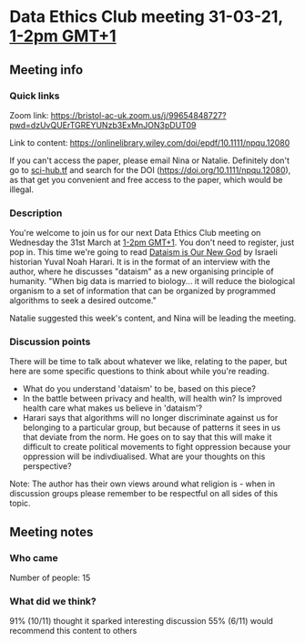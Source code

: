 # Data Ethics Club meeting 31-03-21, [1-2pm GMT+1](https://www.timeanddate.com/worldclock/fixedtime.html?msg=Data+Ethics+Club+-+Dataism+is+Our+New+God&iso=20210331T13&p1=299&ah=1)
<!-- 
TODO:
- [ ] Change to a new branch (DD-MM-YY_meeting)
- [ ] Copy this template to meetings/YEAR/DD-MM-YY_meeting.md (put in actual year + date)
- [ ] Put in the Event time on: https://www.timeanddate.com/worldclock/fixedform.html and copy result to LINK-TO-TIMEDATE
- [ ] Change all ALL-CAPS placeholders in this form
- [ ] Add link to the new file in MEETINGS.md
- [ ] Pull request!
- [ ] Create or edit the calendar invite to copy and paste this info over and send it/send an update.
- [ ] Maybe tweet it? #DataEthicsClub @jgiBristol

Repeat meeting link is currently: https://bristol-ac-uk.zoom.us/j/99654848727?pwd=dzUvQUErTGREYUNzb3ExMnJON3pDUT09

Usual time 13:00-14:00
-->
## Meeting info

### Quick links

Zoom link: https://bristol-ac-uk.zoom.us/j/99654848727?pwd=dzUvQUErTGREYUNzb3ExMnJON3pDUT09

Link to content: https://onlinelibrary.wiley.com/doi/epdf/10.1111/npqu.12080 

If you can't access the paper, please email Nina or Natalie. 
Definitely don't go to [sci-hub.tf](https://sci-hub.tf/) and search for the DOI (https://doi.org/10.1111/npqu.12080), as that get you convenient and free access to the paper, which would be illegal.

### Description
You're welcome to join us for our next Data Ethics Club meeting on Wednesday the 31st March at [1-2pm GMT+1](https://www.timeanddate.com/worldclock/fixedtime.html?msg=Data+Ethics+Club+-+Dataism+is+Our+New+God&iso=20210331T13&p1=299&ah=1).
You don't need to register, just pop in. This time we're going to read [Dataism is Our New God](https://onlinelibrary.wiley.com/doi/epdf/10.1111/npqu.12080) by Israeli historian Yuval Noah Harari. 
It is in the format of an interview with the author, where he discusses "dataism" as a new organising principle of humanity. "When big data is married to biology... it will reduce the biological organism to a set of 
information that can be organized by programmed algorithms to seek a desired outcome." 

Natalie suggested this week's content, and Nina will be leading the meeting.

### Discussion points

There will be time to talk about whatever we like, relating to the paper, but here are some specific questions to think about while you're reading.
- What do you understand 'dataism' to be, based on this piece?
- In the battle between privacy and health, will health win? Is improved health care what makes us believe in 'dataism'?
- Harari says that algorithms will no longer discriminate against us for belonging to a particular group, but because of patterns it sees in us that deviate from the norm. He goes on to say that this will make it difficult to create political movements to fight oppression because your oppression will be indivdiualised. What are your thoughts on this perspective?

Note: The author has their own views around what religion is - when in discussion groups please remember to be respectful on all sides of this topic.


## Meeting notes

### Who came
Number of people: 15

### What did we think?
91% (10/11) thought it sparked interesting discussion
55% (6/11) would recommend this content to others
